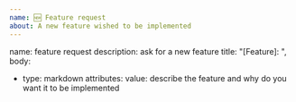 ```yaml
---
name: 🆕 Feature request
about: A new feature wished to be implemented
---
```

name: feature request
description: ask for a new feature
title: "[Feature]: ",
body: 
  - type: markdown
    attributes:
      value: describe the feature and why do you want it to be implemented
